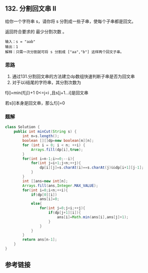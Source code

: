 ## 132. 分割回文串 II
给你一个字符串 s，请你将 s 分割成一些子串，使每个子串都是回文。

返回符合要求的 最少分割次数 。
```
输入：s = "aab"
输出：1
解释：只需一次分割就可将 s 分割成 ["aa","b"] 这样两个回文子串。
```
 
### 思路
1. 通过131.分割回文串的方法建立dp数组快速判断子串是否为回文串
2. 对于以i结尾的字符串，其分割次数为

f[i]=min{f[j]}+1  0<=j<i  ,且s[j+1...i]是回文串

若s[i]本身是回文串，那么f[i]=0

### 题解
```java
class Solution {
    public int minCut(String s) {
        int n=s.length();
        boolean [][]dp=new boolean[n][n];
        for (int i = 0; i < n; ++i) {
            Arrays.fill(dp[i],true);
        }
        for(int i=n-1;i>=0;--i){
            for(int j=i+1;j<n;++j){
                dp[i][j]=s.charAt(i)==s.charAt(j)&&dp[i+1][j-1];
            }
        }
        int []ans=new int[n];
        Arrays.fill(ans,Integer.MAX_VALUE);
        for(int i=0;i<n;++i){
            if(dp[0][i])
                ans[i]=0;
            else{
                for(int j=0;j<i;++j){
                    if(dp[j+1][i]){
                        ans[i]=Math.min(ans[i],ans[j]+1);
                    }
                }
            }
        }
        return ans[n-1];
    }
}
```
## 参考链接